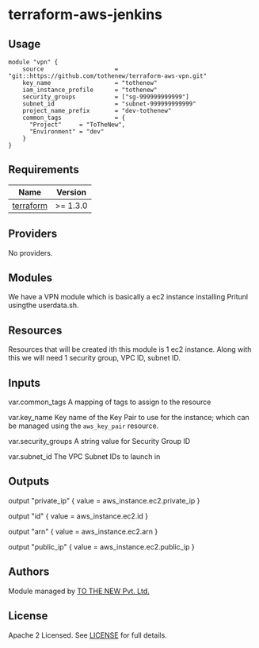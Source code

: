 # terraform-aws-jenkins

## Usage

```
module "vpn" {
    source                    = "git::https://github.com/tothenew/terraform-aws-vpn.git"
    key_name                  = "tothenew"
    iam_instance_profile      = "tothenew"
    security_groups           = ["sg-999999999999"]
    subnet_id                 = "subnet-999999999999"
    project_name_prefix       = "dev-tothenew"
    common_tags               = {
      "Project"     = "ToTheNew",
      "Environment" = "dev"
    }
}
```

<!--- BEGIN_TF_DOCS --->
## Requirements

| Name | Version |
|------|---------|
| <a name="requirement_terraform"></a> [terraform](#requirement\_terraform) | >= 1.3.0 |

## Providers

No providers.

## Modules

We have a VPN module which is basically a ec2 instance installing Pritunl usingthe userdata.sh. 

## Resources

Resources that will be created ith this module is 1 ec2 instance. Along with this we will need 1 security group, VPC ID, subnet ID.

## Inputs

var.common_tags
  A mapping of tags to assign to the resource

var.key_name
  Key name of the Key Pair to use for the instance; which can be managed using the `aws_key_pair` resource.

var.security_groups
  A string value for Security Group ID

var.subnet_id
  The VPC Subnet IDs to launch in


## Outputs

output "private_ip" {
  value = aws_instance.ec2.private_ip
}

output "id" {
  value = aws_instance.ec2.id
}

output "arn" {
  value = aws_instance.ec2.arn
}

output "public_ip" {
  value = aws_instance.ec2.public_ip
}
<!--- END_TF_DOCS --->

## Authors

Module managed by [TO THE NEW Pvt. Ltd.](https://github.com/tothenew)

## License

Apache 2 Licensed. See [LICENSE](https://github.com/tothenew/terraform-aws-rds/blob/main/LICENSE) for full details.